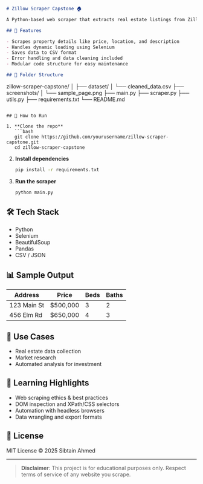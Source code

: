 ```markdown
# Zillow Scraper Capstone 🏠

A Python-based web scraper that extracts real estate listings from Zillow (or similar platforms). This project is part of my Capstone submission and showcases web scraping, data processing, and automation skills.

## 📌 Features

- Scrapes property details like price, location, and description
- Handles dynamic loading using Selenium
- Saves data to CSV format
- Error handling and data cleaning included
- Modular code structure for easy maintenance

## 📂 Folder Structure

```

zillow-scraper-capstone/
│
├── dataset/
│   └── cleaned\_data.csv
├── screenshots/
│   └── sample\_page.png
├── main.py
├── scraper.py
├── utils.py
├── requirements.txt
└── README.md

````

## 🚀 How to Run

1. **Clone the repo**
   ```bash
   git clone https://github.com/yourusername/zillow-scraper-capstone.git
   cd zillow-scraper-capstone
````

2. **Install dependencies**

   ```bash
   pip install -r requirements.txt
   ```

3. **Run the scraper**

   ```bash
   python main.py
   ```

## 🛠️ Tech Stack

* Python
* Selenium
* BeautifulSoup
* Pandas
* CSV / JSON

## 📊 Sample Output

| Address     | Price     | Beds | Baths |
| ----------- | --------- | ---- | ----- |
| 123 Main St | \$500,000 | 3    | 2     |
| 456 Elm Rd  | \$650,000 | 4    | 3     |

## 📌 Use Cases

* Real estate data collection
* Market research
* Automated analysis for investment

## 🧠 Learning Highlights

* Web scraping ethics & best practices
* DOM inspection and XPath/CSS selectors
* Automation with headless browsers
* Data wrangling and export formats

## 📄 License

MIT License © 2025 Sibtain Ahmed

---

> **Disclaimer**: This project is for educational purposes only. Respect terms of service of any website you scrape.

```
```

